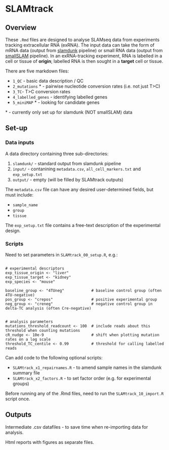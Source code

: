 # SLAMtrack

## Overview  

These `.Rmd` files are designed to analyse SLAMseq data from experiments tracking extracellular RNA (exRNA).  The input data can take the form of mRNA data (output from [slamdunk](https://t-neumann.github.io/slamdunk/) pipeline) or small RNA data (output from [smallSLAM](https://github.com/robertwhunter/smallSLAM) pipeline).  In an exRNA-tracking experiment, RNA is labelled in a cell or tissue of **origin**; labelled RNA is then sought in a **target** cell or tissue.  

There are five markdown files:  

- `1_QC` - basic data description / QC  
- `2_mutations` \* - pairwise nucleotide conversion rates (i.e. not just T>C)  
- `3_TC`- T>C conversion rates  
- `4_labelled_genes` - identifying labelled genes  
- `5_miniMAP` \* - looking for candidate genes  

\* - currently only set up for slamdunk (NOT smallSLAM) data


## Set-up

### Data inputs

A data directory containing three sub-directories:  

1) `slamdunk/` - standard output from slamdunk pipeline  
2) `input/` - contanining `metadata.csv`, `all_cell_markers.txt` and `exp_setup.txt`
3) `output/` - empty (will be filled by SLAMtrack outputs)  

The `metadata.csv` file can have any desired user-determined fields, but must include:  

- `sample_name`  
- `group`  
- `tissue`  


The `exp_setup.txt` file contains a free-text description of the experimental design.  


### Scripts

Need to set parameters in `SLAMtrack_00_setup.R`, e.g.:  

```{r example_parameters}

# experimental descriptors
exp_tissue_origin <- "liver" 
exp_tissue_target <- "kidney"
exp_species <- "mouse"

baseline_group <- "4TUneg"            # baseline control group (often 4TU-negative)
pos_group <- "crepos"                 # positive experimental group
neg_group <- "creneg"                 # negative control group in delta-TC analysis (often Cre-negative)


# analysis parameters
mutations_threshold_readcount <- 100  # include reads about this threshold when counting mutations
cR_nudge <- 10e-9                     # shift when plotting mutation rates on a log scale
threshold_TC_centile <- 0.99          # threshold for calling labelled reads

```

Can add code to the following optional scripts:  

- `SLAMtrack_x1_repairnames.R` - to amend sample names in the slamdunk summary file  
- `SLAMtrack_x2_factors.R` - to set factor order (e.g. for experimental groups)  


Before running any of the .Rmd files, need to run the `SLAMtrack_10_import.R` script once.  


## Outputs

Intermediate .csv datafiles - to save time when re-importing data for analysis.  

Html reports with figures as separate files.  
